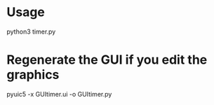


# Usage
 python3 timer.py 

# Regenerate the GUI if you edit the graphics
 pyuic5 -x GUItimer.ui -o GUItimer.py 

